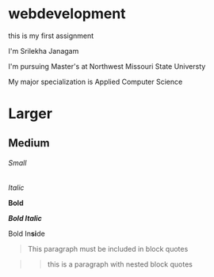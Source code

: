# webdevelopment
this is my first assignment

I'm Srilekha Janagam

I'm pursuing Master's at Northwest Missouri State Universty

My major specialization is Applied Computer Science

# Larger

## Medium

###### Small

*Italic*

**Bold**

***Bold Italic***

Bold In**si**de

>This paragraph must be included in block quotes

>>this is a paragraph with nested block quotes